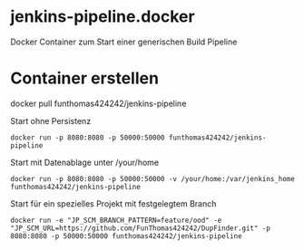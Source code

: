 # jenkins-pipeline.docker
Docker Container zum Start einer generischen Build Pipeline


# Container erstellen
docker pull funthomas424242/jenkins-pipeline

Start ohne Persistenz
```
docker run -p 8080:8080 -p 50000:50000 funthomas424242/jenkins-pipeline
```
Start mit Datenablage unter /your/home
```
docker run -p 8080:8080 -p 50000:50000 -v /your/home:/var/jenkins_home funthomas424242/jenkins-pipeline
```

Start für ein spezielles Projekt mit festgelegtem Branch
```
docker run -e "JP_SCM_BRANCH_PATTERN=feature/ood" -e "JP_SCM_URL=https://github.com/FunThomas424242/DupFinder.git" -p 8080:8080 -p 50000:50000 funthomas424242/jenkins-pipeline  
```